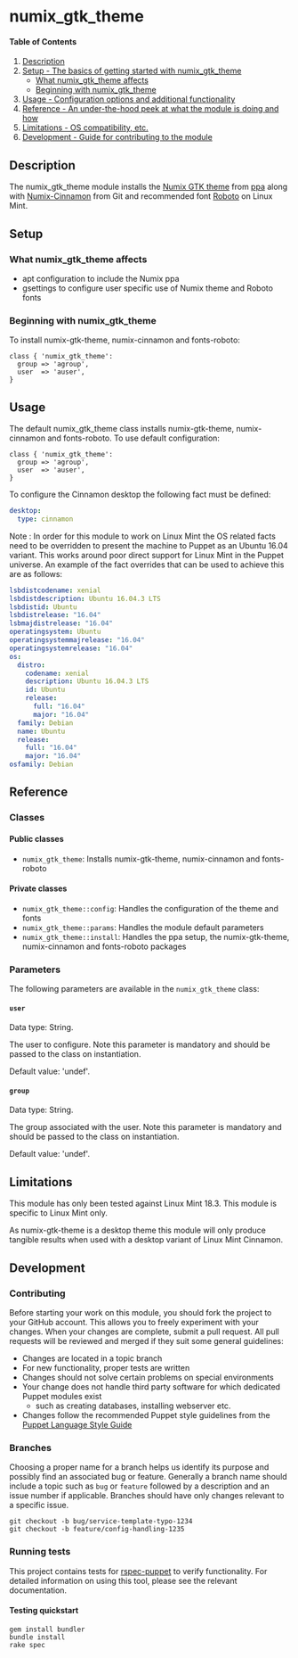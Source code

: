 # numix_gtk_theme

#### Table of Contents

1. [Description](#description)
1. [Setup - The basics of getting started with numix_gtk_theme](#setup)
    * [What numix_gtk_theme affects](#what-numix_gtk_theme-affects)
    * [Beginning with numix_gtk_theme](#beginning-with-numix_gtk_theme)
1. [Usage - Configuration options and additional functionality](#usage)
1. [Reference - An under-the-hood peek at what the module is doing and how](#reference)
1. [Limitations - OS compatibility, etc.](#limitations)
1. [Development - Guide for contributing to the module](#development)

## Description

The numix_gtk_theme module installs the
[Numix GTK theme](https://github.com/numixproject/numix-gtk-theme) from
[ppa](https://launchpad.net/~numix/+archive/ubuntu/ppa) along with
[Numix-Cinnamon](https://github.com/zagortenay333/numix-cinnamon) from Git
and recommended font [Roboto](https://fonts.google.com/specimen/Roboto) on
Linux Mint.

## Setup

### What numix_gtk_theme affects

* apt configuration to include the Numix ppa
* gsettings to configure user specific use of Numix theme and Roboto fonts

### Beginning with numix_gtk_theme

To install numix-gtk-theme, numix-cinnamon and fonts-roboto:

```puppet
class { 'numix_gtk_theme':
  group => 'agroup',
  user  => 'auser',
}
```

## Usage

The default numix_gtk_theme class installs numix-gtk-theme, numix-cinnamon and
fonts-roboto. To use default configuration:

```puppet
class { 'numix_gtk_theme':
  group => 'agroup',
  user  => 'auser',
}
```

To configure the Cinnamon desktop the following fact must be defined:
```yaml
desktop:
  type: cinnamon
```

Note : In order for this module to work on Linux Mint the OS related facts
need to be overridden to present the machine to Puppet as an Ubuntu 16.04
variant. This works around poor direct support for Linux Mint in the Puppet
universe. An example of the fact overrides that can be used to achieve this
are as follows:

```yaml
lsbdistcodename: xenial
lsbdistdescription: Ubuntu 16.04.3 LTS
lsbdistid: Ubuntu
lsbdistrelease: "16.04"
lsbmajdistrelease: "16.04"
operatingsystem: Ubuntu
operatingsystemmajrelease: "16.04"
operatingsystemrelease: "16.04"
os:
  distro:
    codename: xenial
    description: Ubuntu 16.04.3 LTS
    id: Ubuntu
    release:
      full: "16.04"
      major: "16.04"
  family: Debian
  name: Ubuntu
  release:
    full: "16.04"
    major: "16.04"
osfamily: Debian
```
## Reference

### Classes

#### Public classes

* `numix_gtk_theme`: Installs numix-gtk-theme, numix-cinnamon and fonts-roboto

#### Private classes

* `numix_gtk_theme::config`: Handles the configuration of the theme and fonts
* `numix_gtk_theme::params`: Handles the module default parameters
* `numix_gtk_theme::install`: Handles the ppa setup, the numix-gtk-theme,
numix-cinnamon and fonts-roboto packages

### Parameters

The following parameters are available in the `numix_gtk_theme` class:

#### `user`

Data type: String.

The user to configure. Note this parameter is mandatory and should be passed to
the class on instantiation.

Default value: 'undef'.

#### `group`

Data type: String.

The group associated with the user. Note this parameter is mandatory and should
be passed to the class on instantiation.

Default value: 'undef'.

## Limitations

This module has only been tested against Linux Mint 18.3.  This module is
specific to Linux Mint only.

As numix-gtk-theme is a desktop theme this module will only produce tangible
results when used with a desktop variant of Linux Mint Cinnamon.

## Development

### Contributing

Before starting your work on this module, you should fork the project to your
GitHub account. This allows you to freely experiment with your changes. When
your changes are complete, submit a pull request. All pull requests will be
reviewed and merged if they suit some general guidelines:

* Changes are located in a topic branch
* For new functionality, proper tests are written
* Changes should not solve certain problems on special environments
* Your change does not handle third party software for which dedicated Puppet
modules exist
  * such as creating databases, installing webserver etc.
* Changes follow the recommended Puppet style guidelines from the
[Puppet Language Style Guide](https://docs.puppet.com/puppet/latest/style_guide.html)

### Branches

Choosing a proper name for a branch helps us identify its purpose and possibly
find an associated bug or feature. Generally a branch name should include a
topic such as `bug` or `feature` followed by a description and an issue number
if applicable. Branches should have only changes relevant to a specific issue.

```
git checkout -b bug/service-template-typo-1234
git checkout -b feature/config-handling-1235
```

### Running tests

This project contains tests for [rspec-puppet](http://rspec-puppet.com/) to
verify functionality. For detailed information on using this tool, please see
the relevant documentation.

#### Testing quickstart

```
gem install bundler
bundle install
rake spec
```
